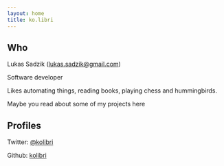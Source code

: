 ```yaml
---
layout: home
title: ko.libri
---
```


## Who 

Lukas Sadzik (lukas.sadzik@gmail.com)

Software developer

Likes automating things, reading books, playing chess and hummingbirds.

Maybe you read about some of my projects here

## Profiles

Twitter: [@kolibri](https://twitter.com/ko_libri)

Github: [kolibri](https://github.com/kolibri/)
